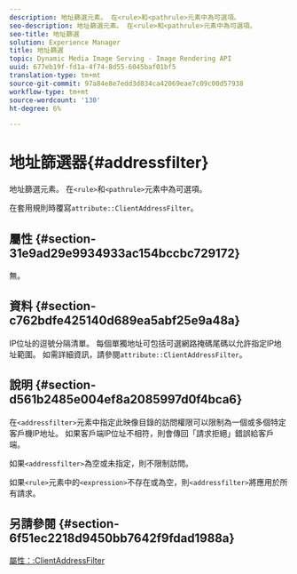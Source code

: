 ```yaml
---
description: 地址篩選元素。 在<rule>和<pathrule>元素中為可選項。
seo-description: 地址篩選元素。 在<rule>和<pathrule>元素中為可選項。
seo-title: 地址篩選
solution: Experience Manager
title: 地址篩選
topic: Dynamic Media Image Serving - Image Rendering API
uuid: 677eb19f-fd1a-4f74-8d55-6045baf01bf5
translation-type: tm+mt
source-git-commit: 97a84e8e7edd3d834ca42069eae7c09c00d57938
workflow-type: tm+mt
source-wordcount: '130'
ht-degree: 6%

---
```



# 地址篩選器{#addressfilter}

地址篩選元素。 在`<rule>`和`<pathrule>`元素中為可選項。

在套用規則時覆寫`attribute::ClientAddressFilter`。

## 屬性 {#section-31e9ad29e9934933ac154bccbc729172}

無。

## 資料 {#section-c762bdfe425140d689ea5abf25e9a48a}

IP位址的逗號分隔清單。 每個單獨地址可包括可選網路掩碼尾碼以允許指定IP地址範圍。 如需詳細資訊，請參閱`attribute::ClientAddressFilter`。

## 說明 {#section-d561b2485e004ef8a2085997d0f4bca6}

在`<addressfilter>`元素中指定此映像目錄的訪問權限可以限制為一個或多個特定客戶機IP地址。 如果客戶端IP位址不相符，則會傳回「請求拒絕」錯誤給客戶端。

如果`<addressfilter>`為空或未指定，則不限制訪問。

如果`<rule>`元素中的`<expression>`不存在或為空，則`<addressfilter>`將應用於所有請求。

## 另請參閱 {#section-6f51ec2218d9450bb7642f9fdad1988a}

[屬性：:ClientAddressFilter](../../../../../is-api/image-catalog/image-serving-api-ref/c-image-catalog-reference/c-attributes-reference/r-clientaddressfilter.md#reference-7000c1f77b134462a1f06b733f29ba68)
